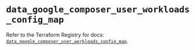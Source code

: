 # `data_google_composer_user_workloads_config_map`

Refer to the Terraform Registry for docs: [`data_google_composer_user_workloads_config_map`](https://registry.terraform.io/providers/hashicorp/google/6.24.0/docs/data-sources/composer_user_workloads_config_map).
